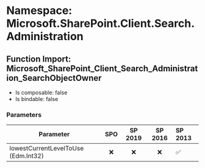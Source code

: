 # Namespace: Microsoft.SharePoint.Client.Search.Administration

## Function Import: Microsoft_SharePoint_Client_Search_Administration_SearchObjectOwner

- Is composable: false
- Is bindable: false

### Parameters

Parameter | SPO | SP 2019 | SP 2016 | SP 2013
----------|:---:|:-------:|:-------:|:-------
lowestCurrentLevelToUse (Edm.Int32) | ❌ | ❌ | ❌ | ✅
